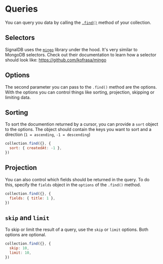 # Queries

You can query you data by calling the [`.find()`](/collections#find-selector-selector-t-options-options) method of your collection.

## Selectors

SignalDB uses the [`mingo`](https://www.npmjs.com/package/mingo) library under the hood. It's very similar to MongoDB selectors. Check out their documentation to learn how a selector should look like: https://github.com/kofrasa/mingo

## Options

The second parameter you can pass to the `.find()` method are the options. With the options you can control things like sorting, projection, skipping or limiting data.

## Sorting

To sort the documention returned by a cursor, you can provide a `sort` object to the options. The object should contain the keys you want to sort and a direction (`1 = ascending`, `-1 = descending`)

```js
collection.find({}, {
  sort: { createdAt: -1 },
})
```

## Projection

You can also control which fields should be returned in the query. To do this, specify the `fields` object in the `options` of the `.find()` method.

```js
collection.find({}, {
  fields: { title: 1 },
})
```

## `skip` and `limit`

To skip or limit the result of a query, use the `skip` or `limit` options. Both options are optional.

```js
collection.find({}, {
  skip: 10,
  limit: 10,
})
```
